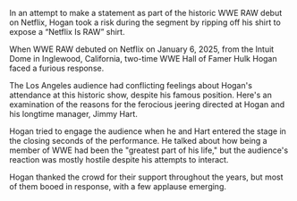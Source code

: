 In an attempt to make a statement as part of the historic WWE RAW debut on Netflix, Hogan took a risk during the segment by ripping off his shirt to expose a “Netflix Is RAW” shirt.

When WWE RAW debuted on Netflix on January 6, 2025, from the Intuit Dome in Inglewood, California, two-time WWE Hall of Famer Hulk Hogan faced a furious response.

The Los Angeles audience had conflicting feelings about Hogan's attendance at this historic show, despite his famous position. Here's an examination of the reasons for the ferocious jeering directed at Hogan and his longtime manager, Jimmy Hart.

Hogan tried to engage the audience when he and Hart entered the stage in the closing seconds of the performance. He talked about how being a member of WWE had been the "greatest part of his life," but the audience's reaction was mostly hostile despite his attempts to interact.

Hogan thanked the crowd for their support throughout the years, but most of them booed in response, with a few applause emerging.
